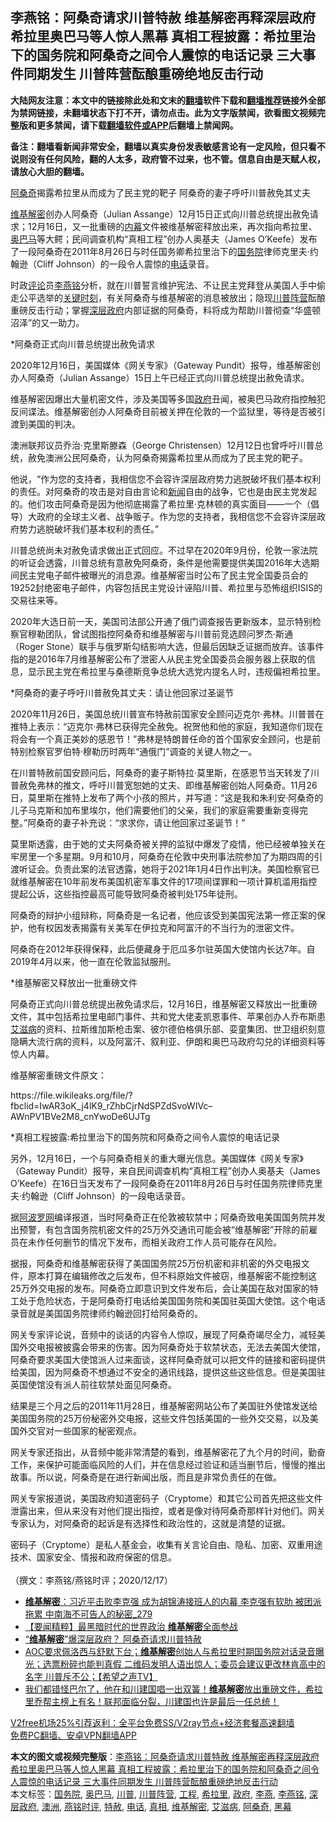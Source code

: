  <h2>李燕铭：阿桑奇请求川普特赦 维基解密再释深层政府希拉里奥巴马等人惊人黑幕 真相工程披露：希拉里治下的国务院和阿桑奇之间令人震惊的电话记录 三大事件同期发生 川普阵营酝酿重磅绝地反击行动</h2> <p class="notice"><b>大陆网友注意：本文中的链接除此处和文末的<a href="https://github.com/bannedbook/fanqiang" >翻墙</a>软件下载和<a href="https://github.com/killgcd/justmysocks/blob/master/README.md">翻墙推荐</a>链接外全部为禁网链接，未翻墙状态下打不开，请勿点击。此为文字版禁闻，欲看图文视频完整版和更多禁闻，请下载<a href="https://github.com/bannedbook/fanqiang">翻墙软件或APP</a>后翻墙上禁闻网。</p><p>备注：翻墙看新闻非常安全，翻墙以真实身份发表敏感言论有一定风险，但只看不说则没有任何风险，翻的人太多，政府管不过来，也不管。信息自由是天赋人权，请放心大胆的翻墙。</b></p>  <div class="entry">  <p></p> <p><a href="https://www.bannedbook.org/bnews/tag/%e9%98%bf%e6%a1%91%e5%a5%87/" class="st_tag internal_tag" rel="tag" title="标签 阿桑奇 下的日志">阿桑奇</a>揭露希拉里从而成为了民主党的靶子 阿桑奇的妻子呼吁川普赦免其丈夫</p> <p><a href="https://www.bannedbook.org/bnews/tag/%e7%bb%b4%e5%9f%ba%e8%a7%a3%e5%af%86/" class="st_tag internal_tag" rel="tag" title="标签 维基解密 下的日志">维基解密</a>创办人阿桑奇&#65288;Julian Assange&#65289;12月15日正式向川普总统提出赦免请求&#65307;12月16日&#65292;又一批重磅的<span class='wp_keywordlink_affiliate'><a href="https://www.bannedbook.org/bnews/ccpdope/" title="中共高层内幕" target="_blank">内幕</a></span>文件被维基解密释放出来&#65292;再次指向希拉里&#12289;<a href="https://www.bannedbook.org/bnews/tag/%e5%a5%a5%e5%b7%b4%e9%a9%ac/" class="st_tag internal_tag" rel="tag" title="标签 奥巴马 下的日志">奥巴马</a>等大鳄&#65307;民间调查机构&#8220;真相工程&#8221;创办人奥基夫&#65288;James O&#8217;Keefe&#65289;发布了一段阿桑奇在2011年8月26日与时任国务卿希拉里治下的<a href="https://www.bannedbook.org/bnews/tag/%e5%9b%bd%e5%8a%a1%e9%99%a2/" class="st_tag internal_tag" rel="tag" title="标签 国务院 下的日志">国务院</a>律师克里夫&#183;约翰逊&#65288;Cliff Johnson&#65289;的一段令人震惊的<a href="https://www.bannedbook.org/bnews/tag/%e7%94%b5%e8%af%9d/" class="st_tag internal_tag" rel="tag" title="标签 电话 下的日志">电话</a>录音&#12290; </p> <p>   时政<span class='wp_keywordlink_affiliate'><a href="https://www.bannedbook.org/bnews/comments/" title="新闻评论" target="_blank">评论</a></span>员<a href="https://www.bannedbook.org/bnews/tag/%e6%9d%8e%e7%87%95%e9%93%ad/" class="st_tag internal_tag" rel="tag" title="标签 李燕铭 下的日志">李燕铭</a>分析&#65292;就在川普誓言维护宪法&#12289;不让民主党拜登从美国人手中偷走公平选举的<span class='wp_keywordlink'><a href="https://www.bannedbook.org/forum2/topic151.html" title="关键时刻：李鹏日记" target="_blank">关键时刻</a></span>&#65292;有关阿桑奇与维基解密的消息被放出&#65307;隐现<a href="https://www.bannedbook.org/bnews/tag/%e5%b7%9d%e6%99%ae%e9%98%b5%e8%90%a5/" class="st_tag internal_tag" rel="tag" title="标签 川普阵营 下的日志">川普阵营</a>酝酿重磅反击行动&#65307;掌握<a href="https://www.bannedbook.org/bnews/tag/%E6%B7%B1%E5%B1%82%E6%94%BF%E5%BA%9C/" class="st_tag internal_tag" rel="tag" title="标签 深层政府 下的日志">深层政府</a>内部证据的阿桑奇&#65292;料将成为帮助川普彻查&#8220;华盛顿沼泽&#8221;的又一助力&#12290;</p> <p>*阿桑奇正式向川普总统提出赦免请求</p> <p>2020年12月16日&#65292;美国媒体&#12298;网关专家&#12299;&#65288;Gateway Pundit&#65289;报导&#65292;维基解密创办人阿桑奇&#65288;Julian Assange&#65289;15日上午已经正式向川普总统提出赦免请求&#12290;</p> <p>维基解密因爆出大量机密文件&#65292;涉及美国等多国<a href="https://www.bannedbook.org/bnews/tag/%e6%94%bf%e5%ba%9c/" class="st_tag internal_tag" rel="tag" title="标签 政府 下的日志">政府</a>丑闻&#65292;被奥巴马政府指控触犯反间谍法&#12290;维基解密创办人阿桑奇目前被关押在伦敦的一个监狱里&#65292;等待是否被引渡到美国的判决&#12290;</p>  <p>澳洲联邦议员乔治&#183;克里斯滕森&#65288;George Christensen&#65289;12月12日也曾呼吁川普总统&#65292;赦免澳洲公民阿桑奇&#65292;认为阿桑奇揭露希拉里从而成为了民主党的靶子&#12290;</p> <p>     他说&#65292;&#8220;作为您的支持者&#65292;我相信您不会容许深层政府势力逃脱破坏我们基本权利的责任&#12290;对阿桑奇的攻击是对自由言论和<span class='wp_keywordlink_affiliate'><a href="https://www.bannedbook.org/" title="新闻">新闻</a></span>自由的战争&#65292;它也是由民主党发起的&#12290;他们攻击阿桑奇是因为他彻底揭露了希拉里&#183;克林顿的真实面目&#8212;&#8212;一个&#65288;倡导&#65289;大政府的全球主义者&#12289;战争贩子&#12290;作为您的支持者&#65292;我相信您不会容许深层政府势力逃脱破坏我们基本权利的责任&#12290;&#8221;</p> <p>川普总统尚未对赦免请求做出正式回应&#12290;不过早在2020年9月份&#65292;伦敦一家法院的听证会透露&#65292;川普总统有意赦免阿桑奇&#65292;条件是他需要提供美国2016年大选期间民主党电子邮件被曝光的消息源&#12290;维基解密当时公布了民主党全国委员会的19252封绝密电子邮件&#65292;内容包括民主党设计诬陷川普&#12289;希拉里与恐怖组织ISIS的交易往来等&#12290;</p> <p>2020年大选日前一天&#65292;美国司法部公开通了俄门调查报告更新版本&#65292;显示特别检察官穆勒团队&#65292;曾试图指控阿桑奇和维基解密与川普前竞选顾问罗杰&#183;斯通&#65288;Roger Stone&#65289;联手与俄罗斯勾结影响大选&#65292;但最后因缺乏证据而放弃&#12290;该事件指的是2016年7月维基解密公布了泄密人从民主党全国委员会服务器上获取的信息&#65292;显示民主党在希拉里与桑德斯竞争总统大选党内提名人时&#65292;违规偏袒希拉里&#12290;</p> <p>     *阿桑奇的妻子呼吁川普赦免其丈夫&#65306;请让他回家过圣诞节 </p> <p>2020年11月26日&#65292;美国总统川普宣布特赦前国家安全顾问迈克尔&#183;弗林&#12290;川普普在推特上表示&#65306;&#8220;迈克尔&#183;弗林已获得完全赦免&#12290;祝贺他和他的家庭&#65292;我知道你们现在将会有一个真正美妙的感恩节&#65281;&#8221;弗林是特朗普任命的首个国家安全顾问&#65292;也是前特别检察官罗伯特&#183;穆勒历时两年&#8220;通俄门&#8221;调查的关键人物之一&#12290;</p> <p>在川普特赦前国安顾问后&#65292;阿桑奇的妻子斯特拉&#183;莫里斯&#65292;在感恩节当天转发了川普赦免弗林的推文&#65292;呼吁川普宽恕她的丈夫&#12289;即维基解密创始人阿桑奇&#12290;11月26日&#65292;莫里斯在推特上发布了两个小孩的照片&#65292;并写道&#65306;&#8220;这是我和朱利安&#183;阿桑奇的儿子马克斯和加布里埃尔&#65292;他们需要他们的父亲&#65292;我们的家庭需要重新变得完整&#12290;&#8221;阿桑奇的妻子补充说&#65306;&#8220;求求你&#65292;请让他回家过圣诞节&#65281;&#8221;</p>  <p>莫里斯透露&#65292;由于她的丈夫阿桑奇被关押的监狱中爆发了疫情&#65292;他已经被单独关在牢房里一个多星期&#12290;9月和10月&#65292;阿桑奇在伦敦中央刑事法院参加了为期四周的引渡听证会&#12290;负责此案的法官透露&#65292;她将于2021年1月4日作出判决&#12290;美国检察官已就维基解密在10年前发布美国机密军事文件的17项间谍罪和一项计算机滥用指控提起公诉&#65292;这些指控最高可能导致阿桑奇被判处175年徒刑&#12290;</p> <p>     阿桑奇的辩护小组辩称&#65292;阿桑奇是一名记者&#65292;他应该受到美国宪法第一修正案的保护&#65292;他有权因发表揭露有关美军在伊拉克和阿富汗的不当行为的泄密文件&#12290;</p> <p>阿桑奇在2012年获得保释&#65292;此后便藏身于厄瓜多尔驻英国大使馆内长达7年&#12290;自2019年4月以来&#65292;他一直在伦敦监狱服刑&#12290;</p> <p>*维基解密又释放出一批重磅文件 &nbsp;</p> <p>阿桑奇正式向川普总统提出赦免请求后&#65292;12月16日&#65292;维基解密又释放出一批重磅文件&#65292;其中包括希拉里电邮门事件&#12289;共和党大佬麦凯恩事件&#12289;苹果创办人乔布斯患<a href="https://www.bannedbook.org/bnews/tag/%e8%89%be%e6%bb%8b%e7%97%85/" class="st_tag internal_tag" rel="tag" title="标签 艾滋病 下的日志">艾滋病</a>的资料&#12289;拉斯维加斯枪击案&#12289;彼尔德伯格俱乐部&#12289;娈童集团&#12289;世卫组织刻意隐瞒大流行病的资料&#65292;以及阿富汗&#12289;叙利亚&#12289;伊朗和奥巴马政府勾兑的详细资料等惊人内幕&#12290;</p> <p>维基解密重磅文件原文&#65306;</p> <p>https://file.wikileaks.org/file/?fbclid=IwAR3oK_j4lK9_rZhbCjrNdSPZdSvoWIVc&#8211;AWnPV1BVe2M8_cnYwoDe6UJTg</p>  <p>     *真相工程披露:希拉里治下的国务院和阿桑奇之间令人震惊的电话记录</p> <p>另外&#65292;12月16日&#65292;一个与阿桑奇相关的重大曝光信息&#12290;美国媒体&#12298;网关专家&#12299;&#65288;Gateway Pundit&#65289;报导&#65292;来自民间调查机构&#8220;真相工程&#8221;创办人奥基夫&#65288;James O&#8217;Keefe&#65289;在16日当天发布了一段阿桑奇在2011年8月26日与时任国务院律师克里夫&#183;约翰逊&#65288;Cliff Johnson&#65289;的一段电话录音&#12290; </p> <p>据<span class='wp_keywordlink_affiliate'><a href="https://www.aboluowang.com/" title="阿波罗网" target="_blank">阿波罗网</a></span>编译报道&#65292;当时阿桑奇正在伦敦被软禁中&#65307;阿桑奇致电美国国务院并发出预警&#65292;有包含国务院机密文件的25万外交通讯可能会被&#8220;维基解密&#8221;开除的前雇员在未作任何删节的情况下发布&#65292;而相关政府工作人员可能存在风险&#12290;</p> <p>据报&#65292;阿桑奇和维基解密获得了美国国务院25万份机密和非机密的外交电报文件&#65292;原本打算在编辑修改之后发布&#65292;但不料原始文件被窃&#65292;维基解密不能控制这25万外交电报的发布&#12290;阿桑奇立即意识到文件发布后&#65292;会让美国在敌对国家的特工处于危险状态&#65292;于是阿桑奇打电话给美国国务院和美国驻英国大使馆&#12290;这个电话录音就是美国国务院律师约翰逊回打给阿桑奇的&#12290;</p> <p>网关专家评论说&#65292;音频中的谈话的内容令人惊叹&#65292;展现了阿桑奇竭尽全力&#65292;减轻美国外交电报被披露会带来的伤害&#12290;因为阿桑奇处于软禁状态&#65292;无法去美国大使馆&#65292;阿桑奇要求美国大使馆派人过来面谈&#65292;这样阿桑奇就可以把文件的链接和密码提供给美国&#65292;因为阿桑奇不想通过不安全的通讯线路&#65292;提供这些这些信息&#12290;但是美国驻英国使馆没有派人前往软禁处面见阿桑奇&#12290;</p> <p>     结果是三个月之后的2011年11月28日&#65292;维基解密网站公布了美国驻外使馆发送给美国国务院的25万份秘密外交电报&#65292;这些文件包括美国的一些外交交易&#65292;以及美国外交官对一些国家的秘密观点&#12290;</p> <p>网关专家还指出&#65292;从音频中能非常清楚的看到&#65292;维基解密花了九个月的时间&#65292;勤奋工作&#65292;来保护可能面临风险的人们&#65292;并在信息经过验证和适当删节后&#65292;慢慢的推出故事&#12290;所以说&#65292;阿桑奇是在进行新闻出版&#65292;而且是非常负责任的在做&#12290;</p>  <p>网关专家报道说&#65292;美国政府知道密码子&#65288;Cryptome&#65289;和其它公司首先把这些文件泄露出来&#65292;但从来没有对他们提出指控&#65292;或者是像对待阿桑奇那样针对他们&#12290;网关专家认为&#65292;对阿桑奇的起诉是有选择性和政治性的&#65292;这就是清楚的证据&#12290;</p> <p>密码子&#65288;Cryptome&#65289;是私人基金会&#65292;收集有关言论自由&#12289;隐私&#12289;加密&#12289;双重用途技术&#12289;国家安全&#12289;情报和政府保密的信息&#12290;<br />&nbsp;<br />&#65288;撰文&#65306;李燕铭/燕铭时评&#65307;2020/12/17&#65289;</p> <ul class='op-related-articles' title='相关阅读'> <li><a href='https://www.bannedbook.org/bnews/comments/20201218/1449949.html' target='_blank'><b>维基解密</b>：习近平击败李克强 成为胡锦涛接班人的内幕 李克强有软肋 被团派拖累 中南海不可告人的秘密_279</a></li> <li><a href='https://www.bannedbook.org/bnews/comments/20201217/1449604.html' target='_blank'>【要闻精粹】最黑暗时代的世界政治 <b>维基解密</b>全面参战</a></li> <li><a href='https://www.bannedbook.org/bnews/bannedvideo/20201217/1449528.html' target='_blank'>“<b>维基解密</b>”爆深层政府？ 阿桑奇请求川普特赦</a></li> <li><a href='https://www.bannedbook.org/bnews/cbnews/20201217/1449411.html' target='_blank'>AOC要求佩洛西与舒默下台；<b>维基解密</b>创始人与希拉里时期国务院对话录音曝光；选票粉碎也能判真假  二维码发明人语出惊人；委员会建议更改林肯高中的名字 川普斥不公；【希望之声TV】</a></li> <li><a href='https://www.bannedbook.org/bnews/cbnews/20201216/1448536.html' target='_blank'>我们都错怪巴尔了，他在和川建国唱一出双簧！<b>维基解密</b>放出重磅文件，希拉里乔帮主榜上有名！联邦面临分裂，川建国也许是最后一任总统！</a></li> </ul> <p class="texttj"> <a href="https://github.com/bannedbook/fanqiang/wiki/V2ray%E6%9C%BA%E5%9C%BA" target="_blank">V2free机场25%引荐返利：全平台免费SS/V2ray节点+经济套餐高速翻墙</a><br/> <a href="https://github.com/bannedbook/fanqiang/wiki/%E7%A6%81%E9%97%BB%E7%BD%91%E5%AE%89%E5%8D%93%E7%BF%BB%E5%A2%99%E6%96%B0%E9%97%BBAPP" target="_blank">免费PC翻墙、安卓VPN翻墙APP</a></p><p> </p><a name='sharetosocial'></a>       <div><b>本文的图文或视频完整版</b>：<a href='https://www.bannedbook.org/bnews/comments/20201218/1449979.html'>李燕铭：阿桑奇请求川普特赦 维基解密再释深层政府希拉里奥巴马等人惊人黑幕 真相工程披露：希拉里治下的国务院和阿桑奇之间令人震惊的电话记录 三大事件同期发生 川普阵营酝酿重磅绝地反击行动</a></div>  </div><!--END ENTRY--> <div class="postfooter"> <div>本文标签：<a href="https://www.bannedbook.org/bnews/tag/%e5%9b%bd%e5%8a%a1%e9%99%a2/" rel="tag">国务院</a>, <a href="https://www.bannedbook.org/bnews/tag/%e5%a5%a5%e5%b7%b4%e9%a9%ac/" rel="tag">奥巴马</a>, <a href="https://www.bannedbook.org/bnews/tag/%e5%b7%9d%e6%99%ae/" rel="tag">川普</a>, <a href="https://www.bannedbook.org/bnews/tag/%e5%b7%9d%e6%99%ae%e9%98%b5%e8%90%a5/" rel="tag">川普阵营</a>, <a href="https://www.bannedbook.org/bnews/tag/%E5%B7%A5%E7%A8%8B/" rel="tag">工程</a>, <a href="https://www.bannedbook.org/bnews/tag/%e5%b8%8c%e6%8b%89%e9%87%8c/" rel="tag">希拉里</a>, <a href="https://www.bannedbook.org/bnews/tag/%e6%94%bf%e5%ba%9c/" rel="tag">政府</a>, <a href="https://www.bannedbook.org/bnews/tag/%e6%9d%8e%e7%87%95/" rel="tag">李燕</a>, <a href="https://www.bannedbook.org/bnews/tag/%e6%9d%8e%e7%87%95%e9%93%ad/" rel="tag">李燕铭</a>, <a href="https://www.bannedbook.org/bnews/tag/%E6%B7%B1%E5%B1%82%E6%94%BF%E5%BA%9C/" rel="tag">深层政府</a>, <a href="https://www.bannedbook.org/bnews/tag/%e6%be%b3%e6%b4%b2/" rel="tag">澳洲</a>, <a href="https://www.bannedbook.org/bnews/tag/%e7%87%95%e9%93%ad%e6%97%b6%e8%af%84/" rel="tag">燕铭时评</a>, <a href="https://www.bannedbook.org/bnews/tag/%E7%89%B9%E8%B5%A6/" rel="tag">特赦</a>, <a href="https://www.bannedbook.org/bnews/tag/%e7%94%b5%e8%af%9d/" rel="tag">电话</a>, <a href="https://www.bannedbook.org/bnews/tag/%e7%9c%9f%e7%9b%b8/" rel="tag">真相</a>, <a href="https://www.bannedbook.org/bnews/tag/%e7%bb%b4%e5%9f%ba%e8%a7%a3%e5%af%86/" rel="tag">维基解密</a>, <a href="https://www.bannedbook.org/bnews/tag/%e8%89%be%e6%bb%8b%e7%97%85/" rel="tag">艾滋病</a>, <a href="https://www.bannedbook.org/bnews/tag/%e9%98%bf%e6%a1%91%e5%a5%87/" rel="tag">阿桑奇</a>, <a href="https://www.bannedbook.org/bnews/tag/%e9%bb%91%e5%b9%95/" rel="tag">黑幕</a></div>  </div><!--END POSTFOOTER--> 